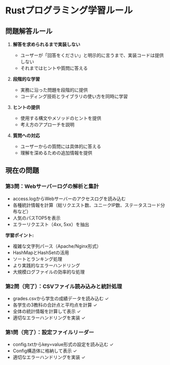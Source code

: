 # Rustプログラミング学習ルール

## 問題解答ルール

1. **解答を求められるまで実装しない**
   - ユーザーが「回答をください」と明示的に言うまで、実装コードは提供しない
   - それまではヒントや質問に答える

2. **段階的な学習**
   - 実務に沿った問題を段階的に提供
   - コーディング技術とライブラリの使い方を同時に学習

3. **ヒントの提供**
   - 使用する構文やメソッドのヒントを提供
   - 考え方のアプローチを説明

4. **質問への対応**
   - ユーザーからの質問には具体的に答える
   - 理解を深めるための追加情報を提供

## 現在の問題

### 第3問：Webサーバーログの解析と集計
- access.logからWebサーバーのアクセスログを読み込む
- 各種統計情報を計算（総リクエスト数、ユニークIP数、ステータスコード分布など）
- 人気のパスTOP5を表示
- エラーリクエスト（4xx, 5xx）を抽出

**学習ポイント:**
- 複雑な文字列パース（Apache/Nginx形式）
- HashMapとHashSetの活用
- ソートとランキング処理
- より実践的なエラーハンドリング
- 大規模ログファイルの効率的な処理

### 第2問（完了）：CSVファイル読み込みと統計処理
- grades.csvから学生の成績データを読み込む ✓
- 各学生の3教科の合計点と平均点を計算 ✓
- 全体の統計情報を計算して表示 ✓
- 適切なエラーハンドリングを実装 ✓

### 第1問（完了）：設定ファイルリーダー
- config.txtからkey=value形式の設定を読み込む ✓
- Config構造体に格納して表示 ✓
- 適切なエラーハンドリングを実装 ✓